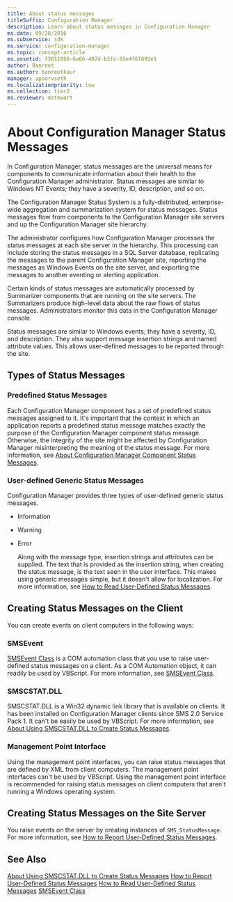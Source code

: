 ```yaml
---
title: About status messages
titleSuffix: Configuration Manager
description: Learn about status messages in Configuration Manager
ms.date: 09/20/2016
ms.subservice: sdk
ms.service: configuration-manager
ms.topic: concept-article
ms.assetid: f3011860-6a66-407d-b3fc-93e4f6f892e1
author: Banreet
ms.author: banreetkaur
manager: apoorvseth
ms.localizationpriority: low
ms.collection: tier3
ms.reviewer: mstewart
---
```


# About Configuration Manager Status Messages
In Configuration Manager, status messages are the universal means for components to communicate information about their health to the Configuration Manager administrator. Status messages are similar to Windows NT Events; they have a severity, ID, description, and so on.

 The Configuration Manager Status System is a fully-distributed, enterprise-wide aggregation and summarization system for status messages. Status messages flow from components to the Configuration Manager site servers and up the Configuration Manager site hierarchy.

 The administrator configures how Configuration Manager processes the status messages at each site server in the hierarchy. This processing can include storing the status messages in a SQL Server database, replicating the messages to the parent Configuration Manager site, reporting the messages as Windows Events on the site server, and exporting the messages to another eventing or alerting application.

 Certain kinds of status messages are automatically processed by Summarizer components that are running on the site servers. The Summarizers produce high-level data about the raw flows of status messages. Administrators monitor this data in the Configuration Manager console.

 Status messages are similar to Windows events; they have a severity, ID, and description. They also support message insertion strings and named attribute values. This allows user-defined messages to be reported through the site.

## Types of Status Messages

### Predefined Status Messages
 Each Configuration Manager component has a set of predefined status messages assigned to it. It's important that the context in which an application reports a predefined status message matches exactly the purpose of the Configuration Manager component status message. Otherwise, the integrity of the site might be affected by Configuration Manager misinterpreting the meaning of the status message. For more information, see [About Configuration Manager Component Status Messages](../../../../develop/core/servers/manage/about-configuration-manager-component-status-messages.md).

### User-defined Generic Status Messages
 Configuration Manager provides three types of user-defined generic status messages.

- Information

- Warning

- Error

  Along with the message type, insertion strings and attributes can be supplied. The text that is provided as the insertion string, when creating the status message, is the text seen in the user interface. This makes using generic messages simple, but it doesn't allow for localization. For more information, see [How to Read User-Defined Status Messages](../../../../develop/core/servers/manage/how-to-read-user-defined-status-messages.md).

## Creating Status Messages on the Client
 You can create events on client computers in the following ways:

### SMSEvent
 [SMSEvent Class](../../../../develop/reference/core/servers/manage/smsevent-class.md) is a COM automation class that you use to raise user-defined status messages on a client. As a COM Automation object, it can readily be used by VBScript. For more information, see [SMSEvent Class](../../../../develop/reference/core/servers/manage/smsevent-class.md).

### SMSCSTAT.DLL
 SMSCSTAT.DLL is a Win32 dynamic link library that is available on clients. It has been installed on Configuration Manager clients since SMS 2.0 Service Pack 1. It can't be easily be used by VBScript. For more information, see [About Using SMSCSTAT.DLL to Create Status Messages](../../../../develop/core/servers/manage/about-using-smscstat.dll-to-create-status-messages.md).

### Management Point Interface
 Using the management point interfaces, you can raise status messages that are defined by XML from client computers. The management point interfaces can't be used by VBScript. Using the management point interface is recommended for raising status messages on client computers that aren't running a Windows operating system.

## Creating Status Messages on the Site Server
 You raise events on the server by creating instances of `SMS_StatusMessage`. For more information, see [How to Report User-Defined Status Messages](../../../../develop/core/servers/manage/how-to-report-user-defined-status-messages.md).

## See Also
 [About Using SMSCSTAT.DLL to Create Status Messages](../../../../develop/core/servers/manage/about-using-smscstat.dll-to-create-status-messages.md)
 [How to Report User-Defined Status Messages](../../../../develop/core/servers/manage/how-to-report-user-defined-status-messages.md)
 [How to Read User-Defined Status Messages](../../../../develop/core/servers/manage/how-to-read-user-defined-status-messages.md)
 [SMSEvent Class](../../../../develop/reference/core/servers/manage/smsevent-class.md)
